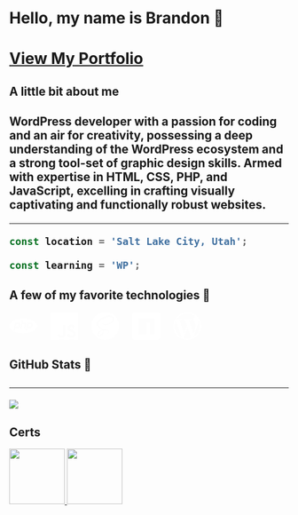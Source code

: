 <h1>Hello, my name is Brandon 🖖<h1>
  


[View My Portfolio](https://brandon-stewart.pixeltree.us// "View My Portfolio")
  
<h2>A little bit about me<h2>
WordPress developer with a passion for coding and an air for creativity, possessing a deep understanding of the WordPress ecosystem and a strong tool-set of graphic design skills. Armed with expertise in HTML, CSS, PHP, and JavaScript, excelling in crafting visually captivating and functionally robust websites.
  
---

```javascript
const location = 'Salt Lake City, Utah';
```
```javascript
const learning = 'WP';
```



<h2>A few of my favorite technologies 🚀</h2>



<svg role="img" viewBox="0 0 24 24" xmlns="http://www.w3.org/2000/svg" width="50" height="50"  style='fill: #fff;'><title>PHP</title><path d="M7.01 10.207h-.944l-.515 2.648h.838c.556 0 .97-.105 1.242-.314.272-.21.455-.559.55-1.049.092-.47.05-.802-.124-.995-.175-.193-.523-.29-1.047-.29zM12 5.688C5.373 5.688 0 8.514 0 12s5.373 6.313 12 6.313S24 15.486 24 12c0-3.486-5.373-6.312-12-6.312zm-3.26 7.451c-.261.25-.575.438-.917.551-.336.108-.765.164-1.285.164H5.357l-.327 1.681H3.652l1.23-6.326h2.65c.797 0 1.378.209 1.744.628.366.418.476 1.002.33 1.752a2.836 2.836 0 0 1-.305.847c-.143.255-.33.49-.561.703zm4.024.715l.543-2.799c.063-.318.039-.536-.068-.651-.107-.116-.336-.174-.687-.174H11.46l-.704 3.625H9.388l1.23-6.327h1.367l-.327 1.682h1.218c.767 0 1.295.134 1.586.401s.378.7.263 1.299l-.572 2.944h-1.389zm7.597-2.265a2.782 2.782 0 0 1-.305.847c-.143.255-.33.49-.561.703a2.44 2.44 0 0 1-.917.551c-.336.108-.765.164-1.286.164h-1.18l-.327 1.682h-1.378l1.23-6.326h2.649c.797 0 1.378.209 1.744.628.366.417.477 1.001.331 1.751zM17.766 10.207h-.943l-.516 2.648h.838c.557 0 .971-.105 1.242-.314.272-.21.455-.559.551-1.049.092-.47.049-.802-.125-.995s-.524-.29-1.047-.29z"/></svg>
<svg role="img" viewBox="0 0 24 24" xmlns="http://www.w3.org/2000/svg" width="50" height="50"  style='fill: #fff;padding-left: 20px;'><title>JavaScript</title><path d="M0 0h24v24H0V0zm22.034 18.276c-.175-1.095-.888-2.015-3.003-2.873-.736-.345-1.554-.585-1.797-1.14-.091-.33-.105-.51-.046-.705.15-.646.915-.84 1.515-.66.39.12.75.42.976.9 1.034-.676 1.034-.676 1.755-1.125-.27-.42-.404-.601-.586-.78-.63-.705-1.469-1.065-2.834-1.034l-.705.089c-.676.165-1.32.525-1.71 1.005-1.14 1.291-.811 3.541.569 4.471 1.365 1.02 3.361 1.244 3.616 2.205.24 1.17-.87 1.545-1.966 1.41-.811-.18-1.26-.586-1.755-1.336l-1.83 1.051c.21.48.45.689.81 1.109 1.74 1.756 6.09 1.666 6.871-1.004.029-.09.24-.705.074-1.65l.046.067zm-8.983-7.245h-2.248c0 1.938-.009 3.864-.009 5.805 0 1.232.063 2.363-.138 2.711-.33.689-1.18.601-1.566.48-.396-.196-.597-.466-.83-.855-.063-.105-.11-.196-.127-.196l-1.825 1.125c.305.63.75 1.172 1.324 1.517.855.51 2.004.675 3.207.405.783-.226 1.458-.691 1.811-1.411.51-.93.402-2.07.397-3.346.012-2.054 0-4.109 0-6.179l.004-.056z"/></svg>
<svg role="img" viewBox="0 0 24 24" xmlns="http://www.w3.org/2000/svg" width="50" height="50"  style='fill: #fff;padding-left: 20px;'><title>Sass</title><path d="M12 0c6.627 0 12 5.373 12 12s-5.373 12-12 12S0 18.627 0 12 5.373 0 12 0zM9.615 15.998c.175.645.156 1.248-.024 1.792l-.065.18c-.024.061-.052.12-.078.176-.14.29-.326.56-.555.81-.698.759-1.672 1.047-2.09.805-.45-.262-.226-1.335.584-2.19.871-.918 2.12-1.509 2.12-1.509v-.003l.108-.061zm9.911-10.861c-.542-2.133-4.077-2.834-7.422-1.645-1.989.707-4.144 1.818-5.693 3.267C4.568 8.48 4.275 9.98 4.396 10.607c.427 2.211 3.457 3.657 4.703 4.73v.006c-.367.18-3.056 1.529-3.686 2.925-.675 1.47.105 2.521.615 2.655 1.575.436 3.195-.36 4.065-1.649.84-1.261.766-2.881.404-3.676.496-.135 1.08-.195 1.83-.104 2.101.24 2.521 1.56 2.43 2.1-.09.539-.523.854-.674.944-.15.091-.195.12-.181.181.015.09.091.09.21.075.165-.03 1.096-.45 1.141-1.471.045-1.29-1.186-2.729-3.375-2.7-.9.016-1.471.091-1.875.256-.03-.045-.061-.075-.105-.105-1.35-1.455-3.855-2.475-3.75-4.41.03-.705.285-2.564 4.8-4.814 3.705-1.846 6.661-1.335 7.171-.21.733 1.604-1.576 4.59-5.431 5.024-1.47.165-2.235-.404-2.431-.615-.209-.225-.239-.24-.314-.194-.12.06-.045.255 0 .375.12.3.585.825 1.396 1.095.704.225 2.43.359 4.5-.45 2.324-.899 4.139-3.405 3.614-5.505l.073.067z"/></svg>
<svg role="img" viewBox="0 0 24 24" xmlns="http://www.w3.org/2000/svg" width="50" height="50"  style='fill: #fff;padding-left: 20px;'><title>npm</title><path d="M1.763 0C.786 0 0 .786 0 1.763v20.474C0 23.214.786 24 1.763 24h20.474c.977 0 1.763-.786 1.763-1.763V1.763C24 .786 23.214 0 22.237 0zM5.13 5.323l13.837.019-.009 13.836h-3.464l.01-10.382h-3.456L12.04 19.17H5.113z"/></svg>
<svg role="img" viewBox="0 0 24 24" xmlns="http://www.w3.org/2000/svg" width="50" height="50"  style='fill: #fff;padding-left: 20px;'><title>WordPress</title><path d="M21.469 6.825c.84 1.537 1.318 3.3 1.318 5.175 0 3.979-2.156 7.456-5.363 9.325l3.295-9.527c.615-1.54.82-2.771.82-3.864 0-.405-.026-.78-.07-1.11m-7.981.105c.647-.03 1.232-.105 1.232-.105.582-.075.514-.93-.067-.899 0 0-1.755.135-2.88.135-1.064 0-2.85-.15-2.85-.15-.585-.03-.661.855-.075.885 0 0 .54.061 1.125.09l1.68 4.605-2.37 7.08L5.354 6.9c.649-.03 1.234-.1 1.234-.1.585-.075.516-.93-.065-.896 0 0-1.746.138-2.874.138-.2 0-.438-.008-.69-.015C4.911 3.15 8.235 1.215 12 1.215c2.809 0 5.365 1.072 7.286 2.833-.046-.003-.091-.009-.141-.009-1.06 0-1.812.923-1.812 1.914 0 .89.513 1.643 1.06 2.531.411.72.89 1.643.89 2.977 0 .915-.354 1.994-.821 3.479l-1.075 3.585-3.9-11.61.001.014zM12 22.784c-1.059 0-2.081-.153-3.048-.437l3.237-9.406 3.315 9.087c.024.053.05.101.078.149-1.12.393-2.325.609-3.582.609M1.211 12c0-1.564.336-3.05.935-4.39L7.29 21.709C3.694 19.96 1.212 16.271 1.211 12M12 0C5.385 0 0 5.385 0 12s5.385 12 12 12 12-5.385 12-12S18.615 0 12 0"/></svg>



<h2>GitHub Stats 🎱<h2>

---

<img src="https://github-readme-stats.vercel.app/api?username=brandon-stewart-rgb&&show_icons=true&title_color=5d6475&icon_color=3a3b3c&text_color=858b97&bg_color=151515">
<!<img src="https://github-readme-stats.vercel.app/api/top-langs/?username=brandon-stewart-rgb&langs_count=8)](https://github.com/brandon-stewart-rgb/github-readme-stats">

<h2>Certs</h2>
<a href='https://www.credly.com/badges/61890781-4494-482f-b455-25f53364d6a2'>
<img width='100' height='100' src='https://images.credly.com/size/340x340/images/b46a4322-026c-4a9f-bf6b-896062acc22c/image.png' />
</a>
<a href='https://bcert.me/bc/html/show-badge.html?b=aptcupqy'>
<img width='100' height='100' src='https://bcert.me/bc/html/img/badges/generated/badge-7227.png'/>
<a/>





